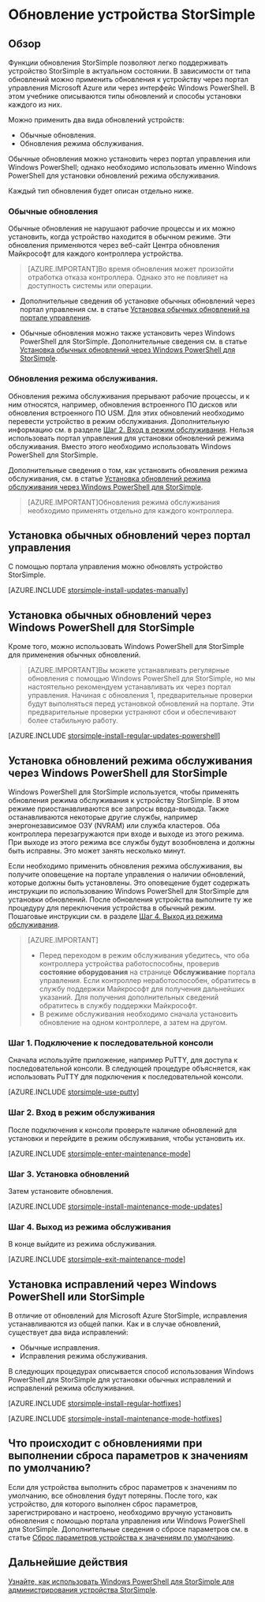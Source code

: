 <properties
   pageTitle="Обновление устройства StorSimple | Microsoft Azure"
   description="Описаны способы использования функции обновления StorSimple для установки обычных обновлений и исправлений и в режиме обслуживания."
   services="storsimple"
   documentationCenter="NA"
   authors="SharS"
   manager="adinah"
   editor="" />
<tags 
   ms.service="storsimple"
   ms.devlang="NA"
   ms.topic="article"
   ms.tgt_pltfrm="NA"
   ms.workload="TBD"
   ms.date="08/19/2015"
   ms.author="v-sharos" />

# Обновление устройства StorSimple

## Обзор

Функции обновления StorSimple позволяют легко поддерживать устройство StorSimple в актуальном состоянии. В зависимости от типа обновлений можно применить обновления к устройству через портал управления Microsoft Azure или через интерфейс Windows PowerShell. В этом учебнике описываются типы обновлений и способы установки каждого из них.

Можно применить два вида обновлений устройств:

- Обычные обновления.
- Обновления режима обслуживания.

Обычные обновления можно установить через портал управления или Windows PowerShell; однако необходимо использовать именно Windows PowerShell для установки обновлений режима обслуживания.

Каждый тип обновления будет описан отдельно ниже.

### Обычные обновления

Обычные обновления не нарушают рабочие процессы и их можно установить, когда устройство находится в обычном режиме. Эти обновления применяются через веб-сайт Центра обновления Майкрософт для каждого контроллера устройства.

> [AZURE.IMPORTANT]Во время обновления может произойти отработка отказа контроллера. Однако это не повлияет на доступность системы или операции.

- Дополнительные сведения об установке обычных обновлений через портал управления см. в статье [Установка обычных обновлений на портале управления](#install-regular-updates-via-the-management-portal).

- Обычные обновления можно также установить через Windows PowerShell для StorSimple. Дополнительные сведения см. в статье [Установка обычных обновлений через Windows PowerShell для StorSimple](#install-regular-updates-via-windows-powershell-for-storsimple).

### Обновления режима обслуживания.

Обновления режима обслуживания прерывают рабочие процессы, и к ним относятся, например, обновления встроенного ПО дисков или обновления встроенного ПО USM. Для этих обновлений необходимо перевести устройство в режим обслуживания. Дополнительную информацию см. в разделе [Шаг 2. Вход в режим обслуживания](#step2). Нельзя использовать портал управления для установки обновлений режима обслуживания. Вместо этого необходимо использовать Windows PowerShell для StorSimple.

Дополнительные сведения о том, как установить обновления режима обслуживания, см. в статье [Установка обновлений режима обслуживания через Windows PowerShell для StorSimple](#install-maintenance-mode-updates-via-windows-powershell-for-storsimple).

> [AZURE.IMPORTANT]Обновления режима обслуживания необходимо применять отдельно для каждого контроллера.

## Установка обычных обновлений через портал управления

С помощью портала управления можно обновлять устройство StorSimple.

[AZURE.INCLUDE [storsimple-install-updates-manually](../../includes/storsimple-install-updates-manually.md)]

## Установка обычных обновлений через Windows PowerShell для StorSimple

Кроме того, можно использовать Windows PowerShell для StorSimple для применения обычных обновлений.

> [AZURE.IMPORTANT]Вы можете устанавливать регулярные обновления с помощью Windows PowerShell для StorSimple, но мы настоятельно рекомендуем устанавливать их через портал управления. Начиная с обновления 1, предварительные проверки будут выполняться перед установкой обновлений на портале. Эти предварительные проверки устраняют сбои и обеспечивают более стабильную работу.

[AZURE.INCLUDE [storsimple-install-regular-updates-powershell](../../includes/storsimple-install-regular-updates-powershell.md)]

## Установка обновлений режима обслуживания через Windows PowerShell для StorSimple

Windows PowerShell для StorSimple используется, чтобы применять обновления режима обслуживания к устройству StorSimple. В этом режиме приостанавливаются все запросы ввода-вывода. Также останавливаются некоторые другие службы, например энергонезависимое ОЗУ (NVRAM) или служба кластеров. Оба контроллера перезагружаются при входе и выходе из этого режима. При выходе из этого режима все службы будут возобновлена и должны быть исправны. Это может занять несколько минут.

Если необходимо применить обновления режима обслуживания, вы получите оповещение на портале управления о наличии обновлений, которые должны быть установлены. Это оповещение будет содержать инструкции по использованию Windows PowerShell для StorSimple для установки обновлений. После обновления устройства выполните ту же процедуру для переключения устройства в обычный режим. Пошаговые инструкции см. в разделе [Шаг 4. Выход из режима обслуживания](#step4).

> [AZURE.IMPORTANT]
> 
> - Перед переходом в режим обслуживания убедитесь, что оба контроллера устройства работоспособны, проверив **состояние оборудования** на странице **Обслуживание** портала управления. Если контроллер неработоспособен, обратитесь в службу поддержки Майкрософт для получения дальнейших указаний. Для получения дополнительных сведений обратитесь в службу поддержки Майкрософт. 
> - В режиме обслуживания необходимо сначала установить обновление на одном контроллере, а затем на другом.

### Шаг 1. Подключение к последовательной консоли <a name="step1">

Сначала используйте приложение, например PuTTY, для доступа к последовательной консоли. В следующей процедуре объясняется, как использовать PuTTY для подключения к последовательной консоли.

[AZURE.INCLUDE [storsimple-use-putty](../../includes/storsimple-use-putty.md)]

### Шаг 2. Вход в режим обслуживания <a name="step2">

После подключения к консоли проверьте наличие обновлений для установки и перейдите в режим обслуживания, чтобы установить их.

[AZURE.INCLUDE [storsimple-enter-maintenance-mode](../../includes/storsimple-enter-maintenance-mode.md)]

### Шаг 3. Установка обновлений <a name="step3">

Затем установите обновления.

[AZURE.INCLUDE [storsimple-install-maintenance-mode-updates](../../includes/storsimple-install-maintenance-mode-updates.md)]
 
### Шаг 4. Выход из режима обслуживания <a name="step4">

В конце выйдите из режима обслуживания.

[AZURE.INCLUDE [storsimple-exit-maintenance-mode](../../includes/storsimple-exit-maintenance-mode.md)]

## Установка исправлений через Windows PowerShell или StorSimple

В отличие от обновлений для Microsoft Azure StorSimple, исправления устанавливаются из общей папки. Как и в случае обновлений, существует два вида исправлений:

- Обычные исправления. 
- Исправления режима обслуживания.  

В следующих процедурах описывается способ использования Windows PowerShell для StorSimple для установки обычных исправлений и исправлений режима обслуживания.

[AZURE.INCLUDE [storsimple-install-regular-hotfixes](../../includes/storsimple-install-regular-hotfixes.md)]

[AZURE.INCLUDE [storsimple-install-maintenance-mode-hotfixes](../../includes/storsimple-install-maintenance-mode-hotfixes.md)]

## Что происходит с обновлениями при выполнении сброса параметров к значениям по умолчанию?

Если для устройства выполнить сброс параметров к значениям по умолчанию, все обновления будут потеряны. После того, как устройство, для которого выполнен сброс параметров, зарегистрировано и настроено, необходимо вручную установить обновления с помощью портала управления или Windows PowerShell для StorSimple. Дополнительные сведения о сбросе параметров см. в статье [Сброс параметров устройства к значениям по умолчанию](storsimple-manage-device-controller.md#reset-the-device-to-factory-default-settings).

## Дальнейшие действия

[Узнайте, как использовать Windows PowerShell для StorSimple для администрирования устройства StorSimple](storsimple-windows-powershell-administration.md).
 

<!---HONumber=August15_HO8-->